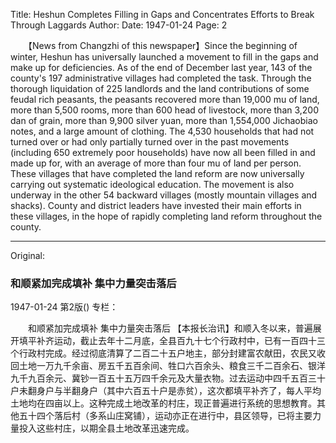 Title: Heshun Completes Filling in Gaps and Concentrates Efforts to Break Through Laggards
Author:
Date: 1947-01-24
Page: 2

　　【News from Changzhi of this newspaper】Since the beginning of winter, Heshun has universally launched a movement to fill in the gaps and make up for deficiencies. As of the end of December last year, 143 of the county's 197 administrative villages had completed the task. Through the thorough liquidation of 225 landlords and the land contributions of some feudal rich peasants, the peasants recovered more than 19,000 mu of land, more than 5,500 rooms, more than 600 head of livestock, more than 3,200 dan of grain, more than 9,900 silver yuan, more than 1,554,000 Jichaobiao notes, and a large amount of clothing. The 4,530 households that had not turned over or had only partially turned over in the past movements (including 650 extremely poor households) have now all been filled in and made up for, with an average of more than four mu of land per person. These villages that have completed the land reform are now universally carrying out systematic ideological education. The movement is also underway in the other 54 backward villages (mostly mountain villages and shacks). County and district leaders have invested their main efforts in these villages, in the hope of rapidly completing land reform throughout the county.



<hr /> 

Original: 


### 和顺紧加完成填补  集中力量突击落后

1947-01-24
第2版()
专栏：

　　和顺紧加完成填补
    集中力量突击落后
    【本报长治讯】和顺入冬以来，普遍展开填平补齐运动，截止去年十二月底，全县百九十七个行政村中，已有一百四十三个行政村完成。经过彻底清算了二百二十五户地主，部分封建富农献田，农民又收回土地一万九千余亩、房五千五百余间、牲口六百余头、粮食三千二百余石、银洋九千九百余元、冀钞一百五十五万四千余元及大量衣物。过去运动中四千五百三十户未翻身户与半翻身户（其中六百五十户是赤贫），这次都填平补齐了，每人平均土地均在四亩以上。这种完成土地改革的村庄，现正普遍进行系统的思想教育。其他五十四个落后村（多系山庄窝铺），运动亦正在进行中，县区领导，已将主要力量投入这些村庄，以期全县土地改革迅速完成。
